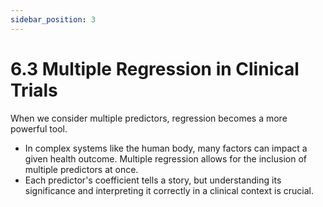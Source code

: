 ```yaml
---
sidebar_position: 3
---
```


# 6.3 Multiple Regression in Clinical Trials

When we consider multiple predictors, regression becomes a more powerful tool.

- In complex systems like the human body, many factors can impact a given health outcome. Multiple regression allows for the inclusion of multiple predictors at once.
- Each predictor's coefficient tells a story, but understanding its significance and interpreting it correctly in a clinical context is crucial.
